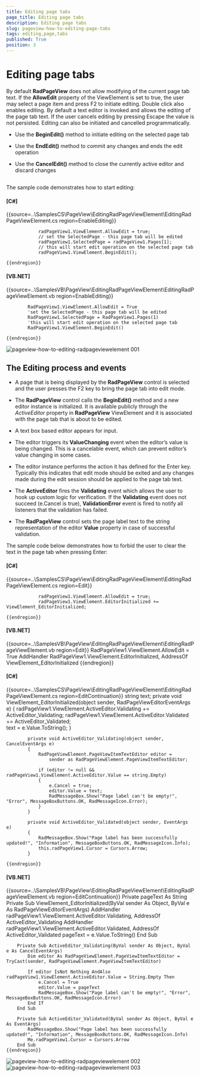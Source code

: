 ```yaml
---
title: Editing page tabs
page_title: Editing page tabs
description: Editing page tabs
slug: pageview-how-to-editing-page-tabs
tags: editing,page,tabs
published: True
position: 3
---
```


# Editing page tabs



By default __RadPageView__ does not allow modifying of the current page tab text. If the __AllowEdit__ property
      of the ViewElement is set to true, the user may select a page item and press F2 to initiate editing. Double click also enables editing. By default a text editor is invoked and allows the 
      editing of the page tab text. If the user cancels editing by pressing Escape the value is not persisted. Editing can also be initiated and cancelled 
      programmatically.

* Use the __BeginEdit()__ method to initiate editing on the selected page tab

* Use the __EndEdit()__ method to commit any changes and ends the edit operation 

* Use the __CancelEdit()__ method to close the currently active editor and discard changes

## 

The sample code demonstrates how to start editing:

#### __[C#]__

{{source=..\SamplesCS\PageView\EditingRadPageViewElement\EditingRadPageViewElement.cs region=EnableEditing}}
	            
	            radPageView1.ViewElement.AllowEdit = true;
	            // set the SelectedPage - this page tab will be edited  
	            radPageView1.SelectedPage = radPageView1.Pages[1];
	            // this will start edit operation on the selected page tab
	            radPageView1.ViewElement.BeginEdit();
	        
	{{endregion}}



#### __[VB.NET]__

{{source=..\SamplesVB\PageView\EditingRadPageViewElement\EditingRadPageViewElement.vb region=EnableEditing}}
	
	        RadPageView1.ViewElement.AllowEdit = True
	        'set the SelectedPage - this page tab will be edited 
	        RadPageView1.SelectedPage = RadPageView1.Pages(1)
	        'this will start edit operation on the selected page tab
	        RadPageView1.ViewElement.BeginEdit()
	
	{{endregion}}

![pageview-how-to-editing-radpageviewelement 001](images/pageview-how-to-editing-radpageviewelement001.png)

## The Editing process and events

* A page that is being displayed by the __RadPageView__ control is selected and the user presses the F2 key to
            bring the page tab into edit mode.

* The __RadPageView__ control calls the __BeginEdit()__ method and a new editor instance is initialized. It is 
            available publicly through the *ActiveEditor* property in __RadPageView__ ViewElement and it is associated with the page tab that is about to be edited.  

* A text box based editor appears for input.

* The editor triggers its __ValueChanging__ event when the editor’s value is being changed. This is a cancelable event,
            which can prevent editor’s value changing in some cases.

* The editor instance performs the action it has defined for the Enter key. Typically this indicates that edit mode
            should be exited and any changes made during the edit session should be applied to the page tab text.

* The __ActiveEditor__ fires the __Validating__ event which allows the user to hook up custom logic for verification.
            If the __Validating__ event does not succeed (e.Cancel is true), __ValidationError__ event is fired to notify all listeners that the validation has failed.

* The __RadPageView__ control sets the page label text to the string representation of the editor __Value__ property in case of successful validation.

The sample code below demonstrates how to forbid the user to clear the text in the page tab when pressing Enter:

#### __[C#]__

{{source=..\SamplesCS\PageView\EditingRadPageViewElement\EditingRadPageViewElement.cs region=Edit}}
	            
	            radPageView1.ViewElement.AllowEdit = true;
	            radPageView1.ViewElement.EditorInitialized += ViewElement_EditorInitialized;
	            
	{{endregion}}



#### __[VB.NET]__

{{source=..\SamplesVB\PageView\EditingRadPageViewElement\EditingRadPageViewElement.vb region=Edit}}
	        RadPageView1.ViewElement.AllowEdit = True
	        AddHandler RadPageView1.ViewElement.EditorInitialized, AddressOf ViewElement_EditorInitialized
	{{endregion}}



#### __[C#]__

{{source=..\SamplesCS\PageView\EditingRadPageViewElement\EditingRadPageViewElement.cs region=EditContinuation}}
	        string text;
	        private void ViewElement_EditorInitialized(object sender, RadPageViewEditorEventArgs e)
	        {
	            radPageView1.ViewElement.ActiveEditor.Validating += ActiveEditor_Validating;
	            radPageView1.ViewElement.ActiveEditor.Validated += ActiveEditor_Validated;    
	            text = e.Value.ToString();
	        }
	        
	        private void ActiveEditor_Validating(object sender, CancelEventArgs e)
	        {
	            RadPageViewElement.PageViewItemTextEditor editor =
	                sender as RadPageViewElement.PageViewItemTextEditor;
	            
	            if (editor != null && radPageView1.ViewElement.ActiveEditor.Value == string.Empty)
	            {
	                e.Cancel = true;
	                editor.Value = text;
	                RadMessageBox.Show("Page label can't be empty!", "Error", MessageBoxButtons.OK, RadMessageIcon.Error);
	            }
	        }    
	        
	        private void ActiveEditor_Validated(object sender, EventArgs e)
	        {
	            RadMessageBox.Show("Page label has been successfully updated!", "Information", MessageBoxButtons.OK, RadMessageIcon.Info);
	            this.radPageView1.Cursor = Cursors.Arrow;
	        }
	    
	{{endregion}}



#### __[VB.NET]__

{{source=..\SamplesVB\PageView\EditingRadPageViewElement\EditingRadPageViewElement.vb region=EditContinuation}}
	    Private pageText As String
	    Private Sub ViewElement_EditorInitialized(ByVal sender As Object, ByVal e As RadPageViewEditorEventArgs)
	        AddHandler radPageView1.ViewElement.ActiveEditor.Validating, AddressOf ActiveEditor_Validating
	        AddHandler radPageView1.ViewElement.ActiveEditor.Validated, AddressOf ActiveEditor_Validated
	        pageText = e.Value.ToString()
	    End Sub
	
	    Private Sub ActiveEditor_Validating(ByVal sender As Object, ByVal e As CancelEventArgs)
	        Dim editor As RadPageViewElement.PageViewItemTextEditor = TryCast(sender, RadPageViewElement.PageViewItemTextEditor)
	
	        If editor IsNot Nothing AndAlso radPageView1.ViewElement.ActiveEditor.Value = String.Empty Then
	            e.Cancel = True
	            editor.Value = pageText
	            RadMessageBox.Show("Page label can't be empty!", "Error", MessageBoxButtons.OK, RadMessageIcon.Error)
	        End If
	    End Sub
	
	    Private Sub ActiveEditor_Validated(ByVal sender As Object, ByVal e As EventArgs)
	        RadMessageBox.Show("Page label has been successfully updated!", "Information", MessageBoxButtons.OK, RadMessageIcon.Info)
	        Me.radPageView1.Cursor = Cursors.Arrow
	    End Sub
	{{endregion}}

![pageview-how-to-editing-radpageviewelement 002](images/pageview-how-to-editing-radpageviewelement002.png)![pageview-how-to-editing-radpageviewelement 003](images/pageview-how-to-editing-radpageviewelement003.png)
